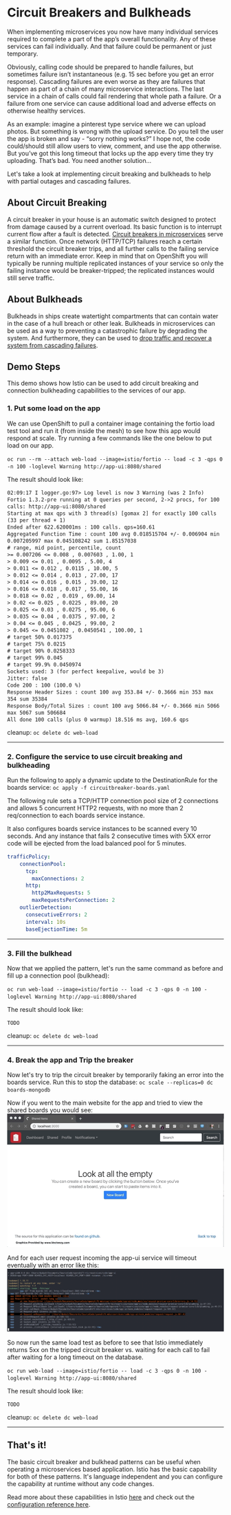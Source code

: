 # Circuit Breakers and Bulkheads
When implementing microservices you now have many individual services required to complete a part of the app’s overall functionality. Any of these services can fail individually. And that failure could be permanent or just temporary.

Obviously, calling code should be prepared to handle failures, but sometimes failure isn’t instantaneous (e.g. 15 sec before you get an error response). Cascading failures are even worse as they are failures that happen as part of a chain of many microservice interactions. The last service in a chain of calls could fail rendering that whole path a failure. Or a failure from one service can cause additional load and adverse effects on otherwise healthy services.  

As an example: imagine a pinterest type service where we can upload photos. But something is wrong with the upload service. Do you tell the user the app is broken and say - “sorry nothing works?” I hope not, the code could/should still allow users to view, comment, and use the app otherwise. But you’ve got this long timeout that locks up the app every time they try uploading. That’s bad. You need another solution... 

Let's take a look at implementing circuit breaking and bulkheads to help with partial outages and cascading failures.

## About Circuit Breaking
A circuit breaker in your house is an automatic switch designed to protect from damage caused by a current overload. Its basic function is to interrupt current flow after a fault is detected. [Circuit breakers in microservices][1] serve a similar function. Once network (HTTP/TCP) failures reach a certain threshold the circuit breaker trips, and all further calls to the failing service return with an immediate error. Keep in mind that on OpenShift you will typically be running multiple replicated instances of your service so only the failing instance would be breaker-tripped; the replicated instances would still serve traffic.

## About Bulkheads
Bulkheads in ships create watertight compartments that can contain water in the case of a hull breach or other leak. Bulkheads in microservices can be used as a way to preventing a catastrophic failure by degrading the system. And furthermore, they can be used to [drop traffic and recover a system from cascading failures][2].

## Demo Steps
This demo shows how Istio can be used to add circuit breaking and connection bulkheading capabilities to the services of our app.

### 1. Put some load on the app
We can use OpenShift to pull a container image containing the fortio load test tool and run it (from inside the mesh) to see how this app would respond at scale. Try running a few commands like the one below to put load on our app.

`oc run --rm --attach web-load --image=istio/fortio -- load -c 3 -qps 0 -n 100 -loglevel Warning http://app-ui:8080/shared`

The result should look like:
```
02:09:17 I logger.go:97> Log level is now 3 Warning (was 2 Info)
Fortio 1.3.2-pre running at 0 queries per second, 2->2 procs, for 100 calls: http://app-ui:8080/shared
Starting at max qps with 3 thread(s) [gomax 2] for exactly 100 calls (33 per thread + 1)
Ended after 622.620001ms : 100 calls. qps=160.61
Aggregated Function Time : count 100 avg 0.018515704 +/- 0.006904 min 0.007205997 max 0.045108242 sum 1.85157038
# range, mid point, percentile, count
>= 0.007206 <= 0.008 , 0.007603 , 1.00, 1
> 0.009 <= 0.01 , 0.0095 , 5.00, 4
> 0.011 <= 0.012 , 0.0115 , 10.00, 5
> 0.012 <= 0.014 , 0.013 , 27.00, 17
> 0.014 <= 0.016 , 0.015 , 39.00, 12
> 0.016 <= 0.018 , 0.017 , 55.00, 16
> 0.018 <= 0.02 , 0.019 , 69.00, 14
> 0.02 <= 0.025 , 0.0225 , 89.00, 20
> 0.025 <= 0.03 , 0.0275 , 95.00, 6
> 0.035 <= 0.04 , 0.0375 , 97.00, 2
> 0.04 <= 0.045 , 0.0425 , 99.00, 2
> 0.045 <= 0.0451082 , 0.0450541 , 100.00, 1
# target 50% 0.017375
# target 75% 0.0215
# target 90% 0.0258333
# target 99% 0.045
# target 99.9% 0.0450974
Sockets used: 3 (for perfect keepalive, would be 3)
Jitter: false
Code 200 : 100 (100.0 %)
Response Header Sizes : count 100 avg 353.84 +/- 0.3666 min 353 max 354 sum 35384
Response Body/Total Sizes : count 100 avg 5066.84 +/- 0.3666 min 5066 max 5067 sum 506684
All done 100 calls (plus 0 warmup) 18.516 ms avg, 160.6 qps
```

cleanup: `oc delete dc web-load`

----

### 2. Configure the service to use circuit breaking and bulkheading
Run the following to apply a dynamic update to the DestinationRule for the boards service:
`oc apply -f circuitbreaker-boards.yaml`

The following rule sets a TCP/HTTP connection pool size of 2 connections and allows 5 concurrent HTTP2 requests, with no more than 2 req/connection to each boards service instance.

It also configures boards service instances to be scanned every 10 seconds. And any instance that fails 2 consecutive times with 5XX error code will be ejected from the load balanced pool for 5 minutes.

```yaml
trafficPolicy:
    connectionPool:
      tcp:
        maxConnections: 2
      http:
        http2MaxRequests: 5
        maxRequestsPerConnection: 2
    outlierDetection:
      consecutiveErrors: 2
      interval: 10s
      baseEjectionTime: 5m
```

----

### 3. Fill the bulkhead
Now that we applied the pattern, let's run the same command as before and fill up a connection pool (bulkhead):

`oc run web-load --image=istio/fortio -- load -c 3 -qps 0 -n 100 -loglevel Warning http://app-ui:8080/shared`

The result should look like:
```
TODO
```

cleanup: `oc delete dc web-load`

----

### 4. Break the app and Trip the breaker
Now let's try to trip the circuit breaker by temporarily faking an error into the boards service. Run this to stop the database:
`oc scale --replicas=0 dc boards-mongodb`

Now if you went to the main website for the app and tried to view the shared boards you would see:
![Screenshot](./spinspin.gif?raw=true)

And for each user request incoming the app-ui service will timeout eventually with an error like this:
![Screenshot](./timeout.png?raw=true)

So now run the same load test as before to see that Istio immediately returns 5xx on the tripped circuit breaker vs. waiting for each call to fail after waiting for a long timeout on the database.

`oc run web-load --image=istio/fortio -- load -c 3 -qps 0 -n 100 -loglevel Warning http://app-ui:8080/shared`

The result should look like:
```
TODO
```

cleanup: `oc delete dc web-load`

----

## That's it!
The basic circuit breaker and bulkhead patterns can be useful when operating a microservices based application. Istio has the basic capability for both of these patterns. It's language independent and you can configure the capability at runtime without any code changes.

Read more about these capabilities in Istio [here][3] and check out the [configuration reference here][4].

[1]: https://martinfowler.com/bliki/CircuitBreaker.html
[2]: https://landing.google.com/sre/sre-book/chapters/addressing-cascading-failures/
[3]: https://istio.io/docs/tasks/traffic-management/circuit-breaking/
[4]: https://istio.io/docs/reference/config/networking/v1alpha3/destination-rule/